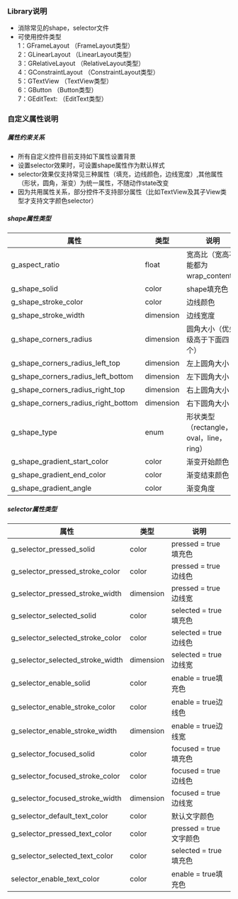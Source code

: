 ### Library说明
- 消除常见的shape，selector文件
- 可使用控件类型
    <br/>1：GFrameLayout （FrameLayout类型）
    <br/>2：GLinearLayout （LinearLayout类型）
    <br/>3：GRelativeLayout （RelativeLayout类型）
    <br/>4：GConstraintLayout （ConstraintLayout类型）
    <br/>5：GTextView （TextView类型）
    <br/>6：GButton （Button类型）
    <br/>7：GEditText: （EditText类型）
    
### 自定义属性说明

##### 属性约束关系 #####
- 所有自定义控件目前支持如下属性设置背景
- 设置selector效果时，可设置shape属性作为默认样式
- selector效果仅支持常见三种属性（填充，边线颜色，边线宽度）,其他属性（形状，圆角，渐变）为统一属性，不随动作state改变
- 因为共用属性关系，部分控件不支持部分属性（比如TextView及其子View类型才支持文字颜色selector）

##### shape属性类型 ##### 
| 属性 | 类型 | 说明 | 
| - | - | - |
| g_aspect_ratio | float | 宽高比（宽高不能都为wrap_content） | 
| g_shape_solid | color | shape填充色 | 
| g_shape_stroke_color | color | 边线颜色 | 
| g_shape_stroke_width | dimension | 边线宽度 | 
| g_shape_corners_radius | dimension | 圆角大小（优先级高于下面四个） | 
| g_shape_corners_radius_left_top | dimension | 左上圆角大小 | 
| g_shape_corners_radius_left_bottom | dimension | 左下圆角大小 | 
| g_shape_corners_radius_right_top | dimension | 右上圆角大小 | 
| g_shape_corners_radius_right_bottom | dimension | 右下圆角大小 | 
| g_shape_type | enum | 形状类型（rectangle，oval，line，ring） | 
| g_shape_gradient_start_color | color | 渐变开始颜色 | 
| g_shape_gradient_end_color | color | 渐变结束颜色 | 
| g_shape_gradient_angle | color | 渐变角度 | 

##### selector属性类型 #####
| 属性 | 类型 | 说明 | 
| - | - | - |
| g_selector_pressed_solid | color | pressed = true填充色 | 
| g_selector_pressed_stroke_color | color | pressed = true边线色 | 
| g_selector_pressed_stroke_width | dimension | pressed = true边线宽 | 
| g_selector_selected_solid | color | selected = true填充色 | 
| g_selector_selected_stroke_color | color | selected = true边线色 | 
| g_selector_selected_stroke_width | dimension | selected = true边线宽 | 
| g_selector_enable_solid | color | enable = true填充色 | 
| g_selector_enable_stroke_color | color | enable = true边线色 | 
| g_selector_enable_stroke_width | dimension | enable = true边线宽 | 
| g_selector_focused_solid | color | focused = true填充色 | 
| g_selector_focused_stroke_color | color | focused = true边线色 | 
| g_selector_focused_stroke_width | dimension | focused = true边线宽 | 
| g_selector_default_text_color | color | 默认文字颜色 | 
| g_selector_pressed_text_color | color | pressed = true文字颜色 | 
| g_selector_selected_text_color | color | selected = true填充色 | 
| selector_enable_text_color | color | enable = true填充色 | 

